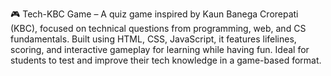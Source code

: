 🎮 Tech-KBC Game – A quiz game inspired by Kaun Banega Crorepati (KBC), focused on technical questions from programming, web, and CS fundamentals.
Built using HTML, CSS, JavaScript, it features lifelines, scoring, and interactive gameplay for learning while having fun.
Ideal for students to test and improve their tech knowledge in a game-based format.
